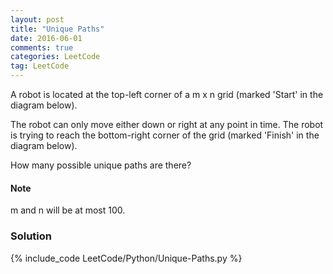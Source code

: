 ```yaml
---
layout: post
title: "Unique Paths"
date: 2016-06-01
comments: true
categories: LeetCode
tag: LeetCode
---
```


A robot is located at the top-left corner of a m x n grid (marked 'Start' in the diagram below).

The robot can only move either down or right at any point in time. The robot is trying to reach the bottom-right corner of the grid (marked 'Finish' in the diagram below).

How many possible unique paths are there?

#### Note
 m and n will be at most 100.

<!--more-->

### Solution
{% include_code LeetCode/Python/Unique-Paths.py %}
